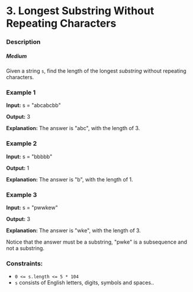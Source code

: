 # 3. Longest Substring Without Repeating Characters

### Description
##### Medium

Given a string `s`, find the length of the longest *substring* without repeating characters.

 ### Example 1

**Input:** s = "abcabcbb"

**Output:** 3

**Explanation:** The answer is "abc", with the length of 3.

### Example 2

**Input:** s = "bbbbb"

**Output:** 1

**Explanation:** The answer is "b", with the length of 1.

### Example 3

**Input:** s = "pwwkew"

**Output:** 3

**Explanation:** The answer is "wke", with the length of 3.

Notice that the answer must be a substring, "pwke" is a subsequence and not a substring.

### Constraints:

- `0 <= s.length <= 5 * 104`
- `s` consists of English letters, digits, symbols and spaces..